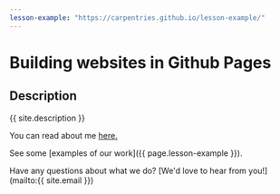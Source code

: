 ```yaml
---
lesson-example: "https://carpentries.github.io/lesson-example/"
---
```


# Building websites in Github Pages

## Description 
{{ site.description }}

You can read about me [here.](about.md) 

See some [examples of our work]({{ page.lesson-example }}).

Have any questions about what we do? [We'd love to hear from you!](mailto:{{ site.email }})
